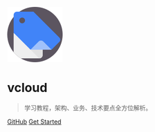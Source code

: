  ![logo](image/vcloud.png) 

  # vcloud
  > 学习教程，架构、业务、技术要点全方位解析。


  [GitHub](https://github.com/macrozheng/mall-learning)
  [Get Started](README.md)